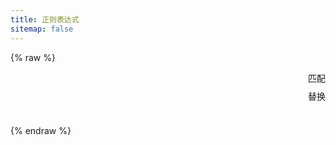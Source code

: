 ```yaml
---
title: 正则表达式
sitemap: false
---
```

<script type="module" data-pjax>
  import {
    provideFluentDesignSystem,
    fluentAccordion,
    fluentAccordionItem,
    fluentButton,
    fluentSwitch,
    fluentTextArea,
    fluentTextField,
    accentBaseColor,
    SwatchRGB,
    fillColor,
    neutralLayerFloating,
    baseLayerLuminance,
    StandardLuminance
  } from "https://cdn.jsdelivr.net/npm/@fluentui/web-components/+esm";
  provideFluentDesignSystem()
    .register(
      fluentAccordion(),
      fluentAccordionItem(),
      fluentButton(),
      fluentSwitch(),
      fluentTextArea(),
      fluentTextField()
    );
  accentBaseColor.withDefault(SwatchRGB.create(0xFC / 0xFF, 0x64 / 0xFF, 0x23 / 0xFF));
  fillColor.withDefault(neutralLayerFloating);
  if (typeof matchMedia === "function") {
    const scheme = window.matchMedia("(prefers-color-scheme: dark)");
    if (typeof scheme !== "undefined") {
      scheme.addListener(e => baseLayerLuminance.withDefault(e.matches ? StandardLuminance.DarkMode : StandardLuminance.LightMode));
      if (scheme.matches) {
        baseLayerLuminance.withDefault(StandardLuminance.DarkMode);
      }
    }
  }
</script>

{% raw %}
<div id="vue-app">
  <div class="stack-vertical" style="row-gap: 0.3rem;">
    <settings-card>
      <template #icon>
        <svg-host src="https://cdn.jsdelivr.net/npm/@fluentui/svg-icons/icons/code_20_regular.svg"></svg-host>
      </template>
      <template #header>
        <h4 id="regex-code" class="unset">表达式</h4>
      </template>
      <template #description>
        输入正则表达式。
      </template>
      <div class="stack-horizontal" style="column-gap: 4px; justify-content: space-between;">
        <fluent-text-field v-model="code" style="flex: 1;"></fluent-text-field>
        <fluent-button @click="() => match()">匹配</fluent-button>
      </div>
    </settings-card>
    <settings-expander>
      <template #icon>
        <svg-host src="https://cdn.jsdelivr.net/npm/@fluentui/svg-icons/icons/options_20_regular.svg"></svg-host>
      </template>
      <template #header>
        <h4 id="regex-option" class="unset">标志</h4>
      </template>
      <template #description>
        设置正则表达式标志。
        <code ref="option">
          <span v-if="option.global">g</span>
          <span v-if="option.ignoreCase">i</span>
          <span v-if="option.multiline">m</span>
          <span v-if="option.dotAll">s</span>
          <span v-if="option.unicode">u</span>
          <span v-if="option.unicodeSets">v</span>
          <span v-if="option.sticky">y</span>
        </code>
      </template>
      <div>
        <settings-card class="default-setting-expander-item settings-nowarp">
          <template #header>
            <h5 id="regex-global" class="unset">全局匹配：<code>g</code></h5>
          </template>
          <template #description>
            找到所有的匹配，而不是在第一个匹配之后停止。
          </template>
          <value-change-host v-model="option.global" value-name="checked" event-name="change">
            <fluent-switch></fluent-switch>
          </value-change-host>
        </settings-card>
        <settings-card class="default-setting-expander-item settings-nowarp">
          <template #header>
            <h5 id="regex-ignore-case" class="unset">忽略大小写：<code>i</code></h5>
          </template>
          <template #description>
            如果 <code>c</code> 标志也被启用，使用 Unicode 大小写折叠。
          </template>
          <value-change-host v-model="option.ignoreCase" value-name="checked" event-name="change">
            <fluent-switch></fluent-switch>
          </value-change-host>
        </settings-card>
        <settings-card class="default-setting-expander-item settings-nowarp">
          <template #header>
            <h5 id="regex-multiline" class="unset">多行匹配：<code>m</code></h5>
          </template>
          <template #description>
            将开始和结束字符 (<code>^</code> and <code>$</code>) 视为在多行上工作。换句话说，匹配每一行的开头或结尾 <em>each</em> line
            (由 <code>\n</code> 或者 <code>\r</code> 分隔)，而不仅仅是整个输入字符串的开头或结尾。
          </template>
          <value-change-host v-model="option.multiline" value-name="checked" event-name="change">
            <fluent-switch></fluent-switch>
          </value-change-host>
        </settings-card>
        <settings-card class="default-setting-expander-item settings-nowarp">
          <template #header>
            <h5 id="regex-dotAll" class="unset">点号匹配所有字符：<code>s</code></h5>
          </template>
          <template #description>
            允许 <code>.</code> 去匹配新的行。
          </template>
          <value-change-host v-model="option.dotAll" value-name="checked" event-name="change">
            <fluent-switch></fluent-switch>
          </value-change-host>
        </settings-card>
        <settings-card class="default-setting-expander-item settings-nowarp">
          <template #header>
            <h5 id="regex-unicode" class="unset">Unicode: <code>u</code></h5>
          </template>
          <template #description>
            Treat <code>pattern</code> as a sequence of Unicode code points.
          </template>
          <value-change-host v-model="option.unicode" value-name="checked" event-name="change">
            <fluent-switch></fluent-switch>
          </value-change-host>
        </settings-card>
        <settings-card class="default-setting-expander-item settings-nowarp">
          <template #header>
            <h5 id="regex-unicodeSets" class="unset">Unicode Sets: <code>v</code></h5>
          </template>
          <template #description>
            An upgrade to the <code>u</code> flag that enables set notation in character classes as well as properties
            of strings.
          </template>
          <value-change-host v-model="option.unicodeSets" value-name="checked" event-name="change">
            <fluent-switch></fluent-switch>
          </value-change-host>
        </settings-card>
        <settings-card class="default-setting-expander-item settings-nowarp">
          <template #header>
            <h5 id="regex-sticky" class="unset">粘性匹配：<code>y</code></h5>
          </template>
          <template #description>
            Matches only from the index indicated by the <code>lastIndex</code> property of this regular expression
            in the target string. Does not attempt to match from any later indexes.
          </template>
          <value-change-host v-model="option.sticky" value-name="checked" event-name="change">
            <fluent-switch></fluent-switch>
          </value-change-host>
        </settings-card>
      </div>
    </settings-expander>
    <settings-card>
      <template #icon>
        <svg-host
          src="https://cdn.jsdelivr.net/npm/@fluentui/svg-icons/icons/arrow_repeat_all_20_regular.svg"></svg-host>
      </template>
      <template #header>
        <h4 id="regex-replace" class="unset">替换</h4>
      </template>
      <template #description>
        测试字符串替换。
      </template>
      <div class="stack-horizontal" style="column-gap: 4px; justify-content: space-between;">
        <fluent-text-field v-model="replacement" style="flex: 1;"></fluent-text-field>
        <fluent-button @click="() => replace()">替换</fluent-button>
      </div>
    </settings-card>
    <div class="split-view">
      <input-label class="split-content" label="要匹配的内容" style="flex: 1;">
        <fluent-text-area v-model="text" resize="vertical" style="width: 100%;"></fluent-text-area>
      </input-label>
      <input-label class="split-content" label="匹配结果" style="flex: 1;">
        <fluent-text-area :value="getResult()" resize="vertical" style="width: 100%;" readonly></fluent-text-area>
      </input-label>
    </div>
  </div>
</div>

<template id="empty-slot-template">
  <div>
    <slot></slot>
  </div>
</template>

<template id="svg-host-template">
  <div v-html="innerHTML"></div>
</template>

<template id="input-label-template">
  <div class="input-label">
    <div class="fluent-input-label">
      <label>
        {{ label }}
      </label>
    </div>
    <slot></slot>
  </div>
</template>

<template id="settings-presenter-template">
  <div class="settings-presenter">
    <div class="header-root">
      <div class="icon-holder" v-show="showIcon">
        <slot name="icon"></slot>
      </div>
      <div class="header-panel" v-show="showHeader && showDescription">
        <span v-show="showHeader">
          <slot name="header"></slot>
        </span>
        <span class="description" v-show="showDescription">
          <slot name="description"></slot>
        </span>
      </div>
    </div>
    <div class="content-presenter" v-show="showContent">
      <slot></slot>
    </div>
  </div>
</template>

<template id="settings-card-template">
  <div class="settings-card">
    <settings-presenter class="presenter">
      <template #icon>
        <slot name="icon"></slot>
      </template>
      <template #header>
        <slot name="header"></slot>
      </template>
      <template #description>
        <slot name="description"></slot>
      </template>
      <slot></slot>
    </settings-presenter>
  </div>
</template>

<template id="settings-expander-template">
  <fluent-accordion class="settings-expander">
    <fluent-accordion-item class="expander" :expanded="expanded">
      <div slot="heading">
        <settings-presenter class="presenter">
          <template #icon>
            <slot name="icon"></slot>
          </template>
          <template #header>
            <slot name="header"></slot>
          </template>
          <template #description>
            <slot name="description"></slot>
          </template>
          <slot name="action-content"></slot>
        </settings-presenter>
      </div>
      <slot></slot>
    </fluent-accordion-item>
  </fluent-accordion>
</template>
{% endraw %}

<script type="module" data-pjax>
  import { createApp } from "https://cdn.jsdelivr.net/npm/vue/dist/vue.esm-browser.prod.js";
  import * as yaml from "https://cdn.jsdelivr.net/npm/js-yaml/+esm";
  function checkSolt(solt) {
    if (typeof solt === "function") {
      let value = solt();
      if (value instanceof Array) {
        value = value[0];
        if (typeof value === "object") {
          if (typeof value.type === "object") {
            return true;
          }
          else {
            value = value.children;
            if (value instanceof Array) {
              return value.length > 0;
            }
          }
        }
      }
    }
    return false;
  }
  createApp({
    data() {
      return {
        code: null,
        text: null,
        replacement: null,
        result: null,
        option: {
          indices: false,
          global: true,
          ignoreCase: false,
          multiline: false,
          dotAll: false,
          unicode: false,
          unicodeSets: false,
          sticky: false
        }
      }
    },
    methods: {
      match() {
        try {
          const option = this.$refs.option.innerText.trim();
          const regex = new RegExp(this.code, option || undefined);
          this.result = regex.exec(this.text);
        }
        catch (ex) {
          console.error(ex);
          this.result = null;
        }
      },
      replace() {
        try {
          const option = this.$refs.option.innerText.trim();
          const regex = new RegExp(this.code, option || undefined);
          this.result = this.text.replace(regex, this.replacement);
        }
        catch (ex) {
          console.error(ex);
          this.result = null;
        }
      },
      getResult() {
        const result = this.result;
        if (result instanceof Array) {
          return yaml.dump({
            results: result,
            groups: result.groups,
            indices: result.indices
          });
        }
        return result;
      }
    }
  }).component("value-change-host", {
    template: "#empty-slot-template",
    props: {
      valueName: String,
      eventName: String,
      modelValue: undefined
    },
    emits: ['update:modelValue'],
    watch: {
      eventName(newValue, oldValue) {
        if (newValue !== oldValue) {
          const $el = this.$el;
          if ($el instanceof HTMLElement) {
            const element = $el.children[0];
            if (element instanceof HTMLElement) {
              if (oldValue) {
                element.removeEventListener(oldValue, this.onValueChanged);
              }
              if (newValue) {
                element.addEventListener(newValue, this.onValueChanged);
              }
            }
          }
        }
      },
      modelValue(newValue, oldValue) {
        if (newValue !== oldValue) {
          const valueName = this.valueName;
          if (valueName) {
            const $el = this.$el;
            if ($el instanceof HTMLElement) {
              const element = $el.children[0];
              if (element instanceof HTMLElement) {
                element[valueName] = newValue;
              }
            }
          }
        }
      }
    },
    methods: {
      registerEvent(valueName) {
        const $el = this.$el;
        if ($el instanceof HTMLElement) {
          const element = $el.children[0];
          if (element instanceof HTMLElement) {
            const modelValue = this.modelValue;
            if (modelValue === undefined) {
              this.$emit('update:modelValue', element[valueName]);
            }
            else {
              element[valueName] = modelValue;
            }
            element.addEventListener(this.eventName, this.onValueChanged);
          }
        }
      },
      onValueChanged(event) {
        const target = event.target;
        if (target instanceof HTMLElement) {
          this.$emit('update:modelValue', target[this.valueName]);
        }
      }
    },
    mounted() {
      const valueName = this.valueName;
      if (valueName && this.eventName) {
        this.registerEvent(valueName);
      }
    }
  }).component("svg-host", {
    template: "#svg-host-template",
    props: {
      src: String
    },
    data() {
      return {
        innerHTML: null
      }
    },
    watch: {
      src(newValue, oldValue) {
        if (newValue !== oldValue) {
          this.getSVGAsync(newValue).then(svg => this.innerHTML = svg);
        }
      }
    },
    methods: {
      async getSVGAsync(src) {
        if (src) {
          try {
            return await fetch(src)
              .then(response => response.text());
          }
          catch (ex) {
            console.error(ex);
          }
        }
        return '';
      }
    },
    mounted() {
      this.getSVGAsync(this.src).then(svg => this.innerHTML = svg);
    }
  }).component("input-label", {
    template: "#input-label-template",
    props: {
      label: String
    }
  }).component("settings-presenter", {
    template: "#settings-presenter-template",
    data() {
      return {
        showIcon: false,
        showHeader: false,
        showDescription: false,
        showContent: false,
      };
    },
    methods: {
      setShowSlots() {
        const slots = this.$slots;
        this.showIcon = checkSolt(slots.icon);
        this.showHeader = checkSolt(slots.header);
        this.showDescription = checkSolt(slots.description);
        this.showContent = checkSolt(slots.default);
      }
    },
    created() {
      this.setShowSlots();
    },
    beforeUpdate() {
      this.setShowSlots();
    }
  }).component("settings-card", {
    template: "#settings-card-template"
  }).component("settings-expander", {
    template: "#settings-expander-template",
    props: {
      expanded: String
    }
  }).mount("#vue-app");
</script>

<style>
  @import 'https://cdn.jsdelivr.net/gh/microsoft/fluentui-blazor@dev/src/Core/Components/Label/FluentInputLabel.razor.css';

  #vue-app {
    font-family: var(--body-font);
    font-size: var(--type-ramp-base-font-size);
    line-height: var(--type-ramp-base-line-height);
    font-weight: var(--font-weight);
    color: var(--neutral-foreground-rest);
  }

  #vue-app * {
    --settings-card-padding: 16px;
  }

  #vue-app .stack-vertical {
    display: flex;
    flex-direction: column;
  }

  #vue-app .stack-horizontal {
    display: flex;
    flex-direction: row;
    align-items: center;
  }

  #vue-app h6.unset,
  #vue-app h5.unset,
  #vue-app h4.unset,
  #vue-app h3.unset,
  #vue-app h2.unset,
  #vue-app h1.unset {
    margin-top: unset;
    margin-bottom: unset;
    font-weight: unset;
    font-family: unset;
    font-size: unset;
    line-height: unset;
  }

  #vue-app div.split-view {
    height: 100%;
    display: flex;
    gap: 0.3rem;
  }

  #vue-app div.split-view .split-content {
    flex: 1;
    display: block;
    box-sizing: border-box;
    padding: var(--settings-card-padding);
    background: var(--neutral-fill-input-rest);
    color: var(--neutral-foreground-rest);
    border: calc(var(--stroke-width) * 1px) solid var(--neutral-stroke-layer-rest);
    border-radius: calc(var(--control-corner-radius) * 1px);
    box-shadow: var(--elevation-shadow-card-rest);
  }

  @media (max-width: 767px) {
    #vue-app div.split-view {
      flex-direction: column;
    }
  }

  .input-label .fluent-input-label {
    display: flex;
    justify-content: space-between;
    align-items: center;
    cursor: unset;
  }

  .input-label .fluent-input-label label {
    cursor: pointer;
  }

  .settings-presenter {
    display: flex;
    justify-content: space-between;
    align-items: center;
  }

  .settings-presenter * {
    --settings-card-description-font-size: 12px;
    --settings-card-header-icon-max-size: 20px;
    --settings-card-content-min-width: 240px;
    --settings-card-header-icon-margin: 0px 20px 0px 2px;
    --settings-card-vertical-header-content-spacing: 8px 0px 0px 0px;
  }

  .settings-presenter div.header-root {
    display: flex;
    align-items: center;
    flex: 1;
  }

  .settings-presenter div.icon-holder {
    max-width: var(--settings-card-header-icon-max-size);
    max-height: var(--settings-card-header-icon-max-size);
    margin: var(--settings-card-header-icon-margin);
    fill: currentColor;
  }

  .settings-presenter div.header-panel {
    display: flex;
    flex-direction: column;
    margin: 0px 24px 0px 0px;
  }

  .settings-presenter span.description {
    font-size: var(--settings-card-description-font-size);
    color: var(--neutral-fill-strong-hover);
  }

  .settings-presenter div.content-presenter {
    display: grid;
  }

  @media (max-width: 600px) {
    .settings-presenter {
      flex-flow: column;
      justify-content: unset;
      align-items: unset;
    }

    .settings-presenter * {
      --settings-card-content-min-width: auto;
    }

    .settings-presenter div.header-panel {
      margin: unset;
    }

    .settings-presenter div.content-presenter {
      margin: var(--settings-card-vertical-header-content-spacing);
    }

    .settings-nowarp .settings-presenter {
      flex-flow: row;
      justify-content: space-between;
      align-items: center;
    }

    .settings-nowarp .settings-presenter div.header-panel {
      margin: 0px 24px 0px 0px;
    }

    .settings-nowarp .settings-presenter div.content-presenter {
      margin: unset;
    }
  }

  .settings-card {
    display: block;
    height: var(--card-height, 100%);
    width: var(--card-width, 100%);
    box-sizing: border-box;
    background: var(--neutral-fill-input-rest);
    color: var(--neutral-foreground-rest);
    border: calc(var(--stroke-width) * 1px) solid var(--neutral-stroke-layer-rest);
    border-radius: calc(var(--control-corner-radius) * 1px);
    box-shadow: var(--elevation-shadow-card-rest);
  }

  .settings-card .presenter {
    padding: var(--settings-card-padding);
  }

  .settings-card div.content-grid {
    display: flex;
    justify-content: space-between;
    align-items: center;
  }

  .settings-expander * {
    --settings-expander-header-padding: 4px 0px 4px 8px;
    --settings-expander-item-padding: 0px 36px 0px 50px;
    --settings-expander-item-border-thickness: 0px 1px 0px 0px;
  }

  .settings-expander fluent-accordion-item.expander {
    box-sizing: border-box;
    box-shadow: var(--elevation-shadow-card-rest);
    border-radius: calc(var(--control-corner-radius) * 1px);
  }

  .settings-expander .presenter {
    padding: var(--settings-expander-header-padding);
  }

  .settings-expander .default-setting-expander-item {
    background: unset;
    border: unset;
    border-top: 1px solid var(--neutral-stroke-layer-rest);
    border-radius: unset;
    box-shadow: unset;
  }

  .settings-expander .default-setting-expander-item:first-child {
    border-top: unset;
  }

  .settings-expander .default-setting-expander-item .presenter {
    padding: 8px 36px 8px 50px;
  }

  .settings-expander div.setting-expander-content-grid {
    padding: var(--settings-expander-item-padding);
  }
</style>